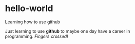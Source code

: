 # hello-world
Learning how to use github

Just learning to use **github** to maybe one day have a career in programming. *Fingers crossed*!
